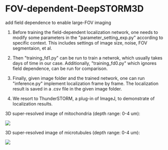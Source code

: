 # FOV-dependent-DeepSTORM3D
add field dependence to enable large-FOV imaging 

1. Before training the field-dependent localization network, one needs to modify some parameters in the "parameter_setting_exp.py" according to specific context. This includes settings of image size, noise, FOV segmentaion, et al. 

1. Then "training_fd1.py" can be run to train a netwrok, which usually takes days of time in our case. Additionally, "training_fd0.py" which ignores field dependence, can be run for comparison. 

3. Finally, given image folder and the trained network, one can run "inference.py" implement localization frame by frame. The localization result is saved in a .csv file in the given image folder.

4. We resort to ThunderSTORM, a plug-in of ImageJ, to demonstrate of localization results. 

3D super-resolved image of mitochondria (depth range: 0-4 um):

![](./mitochondria_full.gif )

3D super-resolved image of microtubules (depth range: 0-4 um):

![](./microtubules1.gif )
